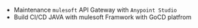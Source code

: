 - Maintenance `mulesoft` API Gateway with `Anypoint Studio`
- Build CI/CD JAVA with mulesoft Framwork with GoCD platfrom
